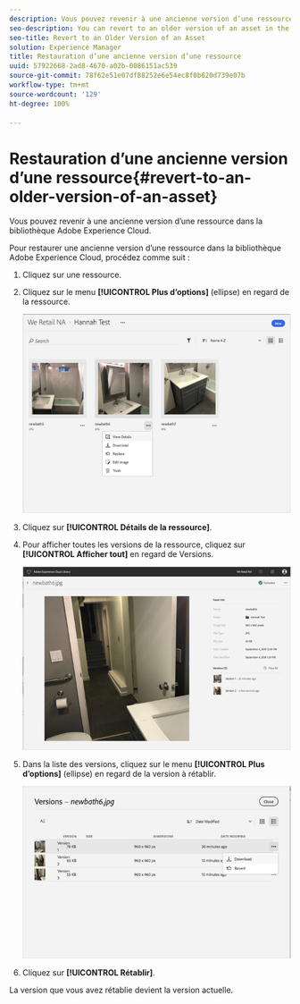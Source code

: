```yaml
---
description: Vous pouvez revenir à une ancienne version d’une ressource dans la bibliothèque Adobe Experience Cloud.
seo-description: You can revert to an older version of an asset in the Adobe Experience Cloud Library.
seo-title: Revert to an Older Version of an Asset
solution: Experience Manager
title: Restauration d’une ancienne version d’une ressource
uuid: 57922668-2ad8-4670-a02b-0086151ac539
source-git-commit: 78f62e51e07df88252e6e54ec8f0b620d739e07b
workflow-type: tm+mt
source-wordcount: '129'
ht-degree: 100%

---
```



# Restauration d’une ancienne version d’une ressource{#revert-to-an-older-version-of-an-asset}

Vous pouvez revenir à une ancienne version d’une ressource dans la bibliothèque Adobe Experience Cloud.

Pour restaurer une ancienne version d’une ressource dans la bibliothèque Adobe Experience Cloud, procédez comme suit :

1. Cliquez sur une ressource.
1. Cliquez sur le menu **[!UICONTROL Plus d’options]** (ellipse) en regard de la ressource.

   ![](assets/library_asset_options.png)

1. Cliquez sur **[!UICONTROL Détails de la ressource]**.
1. Pour afficher toutes les versions de la ressource, cliquez sur **[!UICONTROL Afficher tout]** en regard de Versions.

   ![](assets/library_details_versions.png)

1. Dans la liste des versions, cliquez sur le menu **[!UICONTROL Plus d’options]** (ellipse) en regard de la version à rétablir.

   ![](assets/library_versions_download_revert.png)

1. Cliquez sur **[!UICONTROL Rétablir]**.

La version que vous avez rétablie devient la version actuelle.
